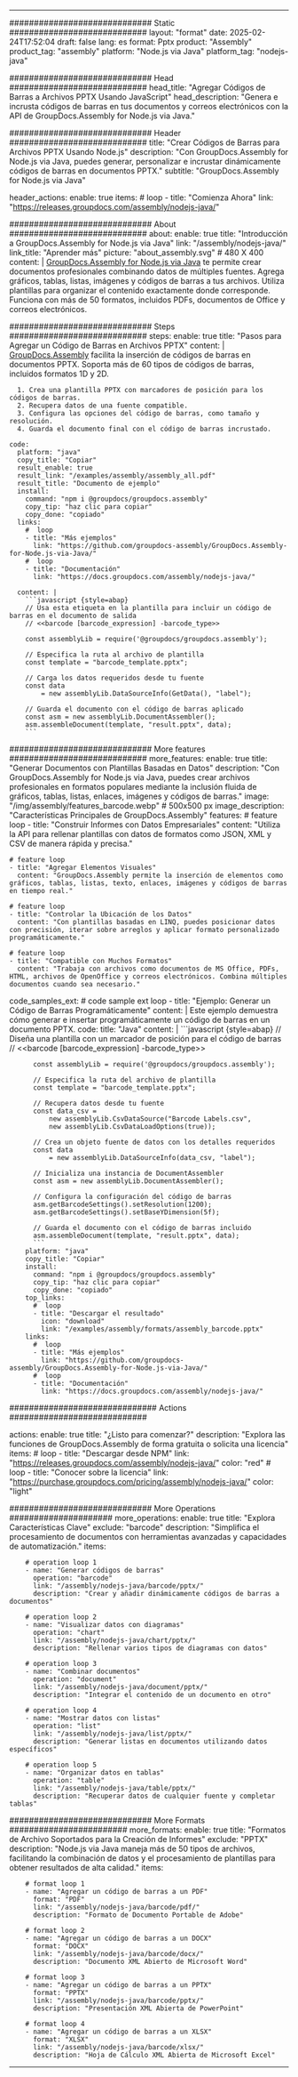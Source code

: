 



---
############################# Static ############################
layout: "format"
date:  2025-02-24T17:52:04
draft: false
lang: es
format: Pptx
product: "Assembly"
product_tag: "assembly"
platform: "Node.js via Java"
platform_tag: "nodejs-java"

############################# Head ############################
head_title: "Agregar Códigos de Barras a Archivos PPTX Usando JavaScript"
head_description: "Genera e incrusta códigos de barras en tus documentos y correos electrónicos con la API de GroupDocs.Assembly for Node.js via Java."

############################# Header ############################
title: "Crear Códigos de Barras para Archivos PPTX Usando Node.js" 
description: "Con GroupDocs.Assembly for Node.js via Java, puedes generar, personalizar e incrustar dinámicamente códigos de barras en documentos PPTX."
subtitle: "GroupDocs.Assembly for Node.js via Java" 

header_actions:
  enable: true
  items:
    #  loop
    - title: "Comienza Ahora"
      link: "https://releases.groupdocs.com/assembly/nodejs-java/"
      
############################# About ############################
about:
    enable: true
    title: "Introducción a GroupDocs.Assembly for Node.js via Java"
    link: "/assembly/nodejs-java/"
    link_title: "Aprender más"
    picture: "about_assembly.svg" # 480 X 400
    content: |
       [GroupDocs.Assembly for Node.js via Java](/assembly/nodejs-java/) te permite crear documentos profesionales combinando datos de múltiples fuentes. Agrega gráficos, tablas, listas, imágenes y códigos de barras a tus archivos. Utiliza plantillas para organizar el contenido exactamente donde corresponde. Funciona con más de 50 formatos, incluidos PDFs, documentos de Office y correos electrónicos.

############################# Steps ############################
steps:
    enable: true
    title: "Pasos para Agregar un Código de Barras en Archivos PPTX"
    content: |
      [GroupDocs.Assembly](/assembly/nodejs-java/) facilita la inserción de códigos de barras en documentos PPTX. Soporta más de 60 tipos de códigos de barras, incluidos formatos 1D y 2D.
      
      1. Crea una plantilla PPTX con marcadores de posición para los códigos de barras.
      2. Recupera datos de una fuente compatible.
      3. Configura las opciones del código de barras, como tamaño y resolución.
      4. Guarda el documento final con el código de barras incrustado.
   
    code:
      platform: "java"
      copy_title: "Copiar"
      result_enable: true
      result_link: "/examples/assembly/assembly_all.pdf"
      result_title: "Documento de ejemplo"
      install:
        command: "npm i @groupdocs/groupdocs.assembly"
        copy_tip: "haz clic para copiar"
        copy_done: "copiado"
      links:
        #  loop
        - title: "Más ejemplos"
          link: "https://github.com/groupdocs-assembly/GroupDocs.Assembly-for-Node.js-via-Java/"
        #  loop
        - title: "Documentación"
          link: "https://docs.groupdocs.com/assembly/nodejs-java/"
          
      content: |
        ```javascript {style=abap}
        // Usa esta etiqueta en la plantilla para incluir un código de barras en el documento de salida
        // <<barcode [barcode_expression] -barcode_type>>
    
        const assemblyLib = require('@groupdocs/groupdocs.assembly');

        // Especifica la ruta al archivo de plantilla
        const template = "barcode_template.pptx";

        // Carga los datos requeridos desde tu fuente
        const data 
            = new assemblyLib.DataSourceInfo(GetData(), "label");

        // Guarda el documento con el código de barras aplicado
        const asm = new assemblyLib.DocumentAssembler();
        asm.assembleDocument(template, "result.pptx", data);
        ```           

############################# More features ############################
more_features:
  enable: true
  title: "Generar Documentos con Plantillas Basadas en Datos"
  description: "Con GroupDocs.Assembly for Node.js via Java, puedes crear archivos profesionales en formatos populares mediante la inclusión fluida de gráficos, tablas, listas, enlaces, imágenes y códigos de barras."
  image: "/img/assembly/features_barcode.webp" # 500x500 px
  image_description: "Características Principales de GroupDocs.Assembly"
  features:
    # feature loop
    - title: "Construir Informes con Datos Empresariales"
      content: "Utiliza la API para rellenar plantillas con datos de formatos como JSON, XML y CSV de manera rápida y precisa."

    # feature loop
    - title: "Agregar Elementos Visuales"
      content: "GroupDocs.Assembly permite la inserción de elementos como gráficos, tablas, listas, texto, enlaces, imágenes y códigos de barras en tiempo real."

    # feature loop
    - title: "Controlar la Ubicación de los Datos"
      content: "Con plantillas basadas en LINQ, puedes posicionar datos con precisión, iterar sobre arreglos y aplicar formato personalizado programáticamente."

    # feature loop
    - title: "Compatible con Muchos Formatos"
      content: "Trabaja con archivos como documentos de MS Office, PDFs, HTML, archivos de OpenOffice y correos electrónicos. Combina múltiples documentos cuando sea necesario."
      
  code_samples_ext:
    # code sample ext loop
    - title: "Ejemplo: Generar un Código de Barras Programáticamente"
      content: |
        Este ejemplo demuestra cómo generar e insertar programáticamente un código de barras en un documento PPTX.
      code:
        title: "Java"
        content: |
          ```javascript {style=abap}
          // Diseña una plantilla con un marcador de posición para el código de barras
          // <<barcode [barcode_expression] -barcode_type>>
          
          const assemblyLib = require('@groupdocs/groupdocs.assembly');

          // Especifica la ruta del archivo de plantilla
          const template = "barcode_template.pptx";

          // Recupera datos desde tu fuente
          const data_csv =
              new assemblyLib.CsvDataSource("Barcode Labels.csv", 
              new assemblyLib.CsvDataLoadOptions(true));

          // Crea un objeto fuente de datos con los detalles requeridos
          const data 
              = new assemblyLib.DataSourceInfo(data_csv, "label");

          // Inicializa una instancia de DocumentAssembler
          const asm = new assemblyLib.DocumentAssembler();

          // Configura la configuración del código de barras
          asm.getBarcodeSettings().setResolution(1200);
          asm.getBarcodeSettings().setBaseYDimension(5f);

          // Guarda el documento con el código de barras incluido
          asm.assembleDocument(template, "result.pptx", data);
          ```
        platform: "java"
        copy_title: "Copiar"
        install:
          command: "npm i @groupdocs/groupdocs.assembly"
          copy_tip: "haz clic para copiar"
          copy_done: "copiado"
        top_links:
          #  loop
          - title: "Descargar el resultado"
            icon: "download"
            link: "/examples/assembly/formats/assembly_barcode.pptx"
        links:
          #  loop
          - title: "Más ejemplos"
            link: "https://github.com/groupdocs-assembly/GroupDocs.Assembly-for-Node.js-via-Java/"
          #  loop
          - title: "Documentación"
            link: "https://docs.groupdocs.com/assembly/nodejs-java/"
            

            


############################## Actions ############################

actions:
  enable: true
  title: "¿Listo para comenzar?"
  description: "Explora las funciones de GroupDocs.Assembly de forma gratuita o solicita una licencia"
  items:
    #  loop
    - title: "Descargar desde NPM"
      link: "https://releases.groupdocs.com/assembly/nodejs-java/"
      color: "red"
        #  loop
    - title: "Conocer sobre la licencia"
      link: "https://purchase.groupdocs.com/pricing/assembly/nodejs-java/"
      color: "light"


############################# More Operations #####################
more_operations:
    enable: true
    title: "Explora Características Clave"
    exclude: "barcode"
    description: "Simplifica el procesamiento de documentos con herramientas avanzadas y capacidades de automatización."
    items: 
          
        # operation loop 1
        - name: "Generar códigos de barras"
          operation: "barcode"
          link: "/assembly/nodejs-java/barcode/pptx/"
          description: "Crear y añadir dinámicamente códigos de barras a documentos"

        # operation loop 2
        - name: "Visualizar datos con diagramas"
          operation: "chart"
          link: "/assembly/nodejs-java/chart/pptx/"
          description: "Rellenar varios tipos de diagramas con datos"

        # operation loop 3
        - name: "Combinar documentos"
          operation: "document"
          link: "/assembly/nodejs-java/document/pptx/"
          description: "Integrar el contenido de un documento en otro"

        # operation loop 4
        - name: "Mostrar datos con listas"
          operation: "list"
          link: "/assembly/nodejs-java/list/pptx/"
          description: "Generar listas en documentos utilizando datos específicos"

        # operation loop 5
        - name: "Organizar datos en tablas"
          operation: "table"
          link: "/assembly/nodejs-java/table/pptx/"
          description: "Recuperar datos de cualquier fuente y completar tablas"
         
          
############################# More Formats ########################
more_formats:
    enable: true
    title: "Formatos de Archivo Soportados para la Creación de Informes"
    exclude: "PPTX"
    description: "Node.js via Java maneja más de 50 tipos de archivos, facilitando la combinación de datos y el procesamiento de plantillas para obtener resultados de alta calidad."
    items: 
          
        # format loop 1
        - name: "Agregar un código de barras a un PDF"
          format: "PDF"
          link: "/assembly/nodejs-java/barcode/pdf/"
          description: "Formato de Documento Portable de Adobe"
          
        # format loop 2
        - name: "Agregar un código de barras a un DOCX"
          format: "DOCX"
          link: "/assembly/nodejs-java/barcode/docx/"
          description: "Documento XML Abierto de Microsoft Word"
          
        # format loop 3
        - name: "Agregar un código de barras a un PPTX"
          format: "PPTX"
          link: "/assembly/nodejs-java/barcode/pptx/"
          description: "Presentación XML Abierta de PowerPoint"
          
        # format loop 4
        - name: "Agregar un código de barras a un XLSX"
          format: "XLSX"
          link: "/assembly/nodejs-java/barcode/xlsx/"
          description: "Hoja de Cálculo XML Abierta de Microsoft Excel"


          

---